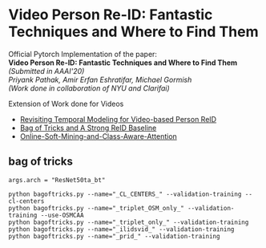 # Video Person Re-ID: Fantastic Techniques and Where to Find Them
Official Pytorch Implementation of the paper:  
**Video Person Re-ID: Fantastic Techniques and Where to Find Them** *(Submitted in AAAI'20)*  
*Priyank Pathak,  Amir Erfan Eshratifar,  Michael Gormish*   
*(Work done in collaboration of NYU and Clarifai)*



Extension of Work done for Videos 
* [Revisiting Temporal Modeling for Video-based Person ReID](https://github.com/jiyanggao/Video-Person-ReID)
* [Bag of Tricks and A Strong ReID Baseline](https://github.com/michuanhaohao/reid-strong-baseline)
* [Online-Soft-Mining-and-Class-Aware-Attention](https://github.com/ppriyank/-Online-Soft-Mining-and-Class-Aware-Attention-Pytorch)




## bag of tricks   
`args.arch = "ResNet50ta_bt"`

`python bagoftricks.py --name="_CL_CENTERS_" --validation-training --cl-centers`  
`python bagoftricks.py --name="_triplet_OSM_only_" --validation-training --use-OSMCAA`  
`python bagoftricks.py --name="_triplet_only_" --validation-training`   
`python bagoftricks.py --name="_ilidsvid_" --validation-training`   
`python bagoftricks.py --name="_prid_" --validation-training`   

